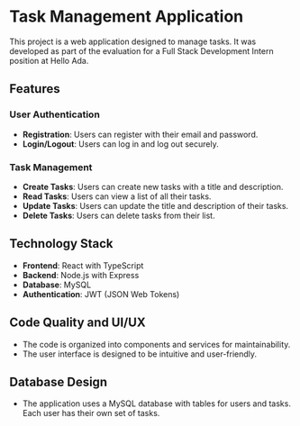 # Task Management Application

This project is a web application designed to manage tasks. It was developed as part of the evaluation for a Full Stack Development Intern position at Hello Ada.

## Features

### User Authentication
- **Registration**: Users can register with their email and password.
- **Login/Logout**: Users can log in and log out securely.

### Task Management
- **Create Tasks**: Users can create new tasks with a title and description.
- **Read Tasks**: Users can view a list of all their tasks.
- **Update Tasks**: Users can update the title and description of their tasks.
- **Delete Tasks**: Users can delete tasks from their list.

## Technology Stack
- **Frontend**: React with TypeScript
- **Backend**: Node.js with Express
- **Database**: MySQL
- **Authentication**: JWT (JSON Web Tokens)

## Code Quality and UI/UX
- The code is organized into components and services for maintainability.
- The user interface is designed to be intuitive and user-friendly.

## Database Design
- The application uses a MySQL database with tables for users and tasks. Each user has their own set of tasks.


